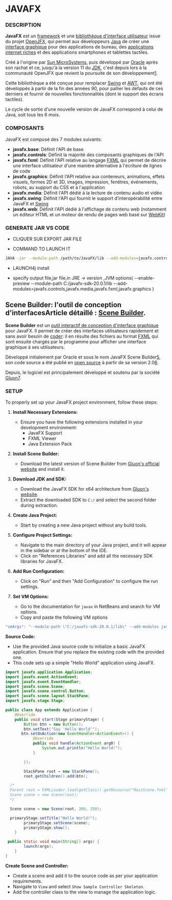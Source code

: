 # JAVAFX

### DESCRIPTION

**JavaFX** est un [framework](https://fr.wikipedia.org/wiki/Framework "Framework") et une [bibliothèque d'interface utilisateur](https://fr.wikipedia.org/wiki/Biblioth%C3%A8que_graphique "Bibliothèque graphique") issue du projet [OpenJFX](https://fr.wikipedia.org/wiki/OpenJFX "OpenJFX"), qui permet aux développeurs [Java](https://fr.wikipedia.org/wiki/Java_(langage) "Java (langage)") de créer une [interface graphique](https://fr.wikipedia.org/wiki/Interface_graphique "Interface graphique") pour des applications de bureau, des [applications internet riches](https://fr.wikipedia.org/wiki/Rich_desktop_application "Rich desktop application") et des applications smartphones et tablettes tactiles.

Créé à l'origine par [Sun MicroSystems](https://fr.wikipedia.org/wiki/Sun_Microsystems "Sun Microsystems"), puis développé par [Oracle](https://fr.wikipedia.org/wiki/Oracle_(entreprise) "Oracle (entreprise)") après son rachat et ce, jusqu'à la version 11 du [JDK](https://fr.wikipedia.org/wiki/Java_Development_Kit "Java Development Kit"), c'est depuis lors à la communauté OpenJFX que revient la poursuite de son développement[1](https://fr.wikipedia.org/wiki/JavaFX#cite_note-1).

Cette bibliothèque a été conçue pour remplacer [Swing](https://fr.wikipedia.org/wiki/Swing_(Java) "Swing (Java)") et [AWT](https://fr.wikipedia.org/wiki/Abstract_Window_Toolkit "Abstract Window Toolkit"),
 qui ont été développés à partir de la fin des années 90, pour pallier 
les défauts de ces derniers et fournir de nouvelles fonctionnalités 
(dont le support des écrans tactiles).

Le cycle de sortie d'une nouvelle version de JavaFX correspond à celui de Java, soit tous les 6 mois.

### COMPOSANTS

JavaFX est composé des 7 modules suivants:

- **javafx.base**: Définit l'API de base
- **javafx.controls**: Définit la majorité des composants graphiques de l'API
- **javafx.fxml**: Définit l'API relative au langage [FXML](https://fr.wikipedia.org/wiki/FXML "FXML") qui permet de décrire une interface utilisateur d'une manière alternative à l'écriture de lignes de code
- **javafx.graphics**: Définit l'API relative aux conteneurs, 
  animations, effets visuels, formes 2D et 3D, images, impression, 
  fenêtres, événements, robots, au support du CSS et à l'application
- **javafx.media**: Définit l'API dédié à la lecture de contenu audio et vidéo
- **javafx.swing**: Définit l'API qui fournit le support d’interopérabilité entre JavaFX et [Swing](https://fr.wikipedia.org/wiki/Swing_(Java) "Swing (Java)")
- **javafx.web**: Définit l'API dédié à l'affichage de contenu web (notamment un éditeur HTML et un moteur de rendu de pages web basé sur [WebKit](https://fr.wikipedia.org/wiki/WebKit "WebKit"))

### GENERATE JAR VS CODE

- CLIQUER SUR EXPORT JAR FILE

- COMMAND TO LAUNCH IT

```bash
JAVA -jar --module-path /path/to/JavaFX/lib --add-modules=javafx.controls jar_file_name.jar
```

- LAUNCH4j install

- specify output file,jar file,in JRE -> version ,JVM options( --enable-preview --module-path C:/javafx-sdk-20.0.1/lib --add-modules=javafx.controls,javafx.media,javafx.fxml,javafx.graphics )

## Scene Builder: l'outil de conception d'interfacesArticle détaillé : [Scene Builder](https://fr.wikipedia.org/wiki/Scene_Builder "Scene Builder").

**Scene Builder** est un [outil interactif de conception d'interface graphique](https://fr.wikipedia.org/wiki/Constructeur_d%27interface_graphique "Constructeur d'interface graphique") pour JavaFX. Il permet de créer des interfaces utilisateurs rapidement et sans avoir besoin de [coder](https://fr.wikipedia.org/wiki/Programmation_informatique "Programmation informatique"): il en résulte des fichiers au format [FXML](https://fr.wikipedia.org/wiki/FXML "FXML") qui sont ensuite chargés par le programme pour afficher une interface graphique à ses utilisateurs.

Développé initialement par Oracle et sous le nom JavaFX Scene Builder[5](https://fr.wikipedia.org/wiki/JavaFX#cite_note-5), son code source a été publié en [open source](https://fr.wikipedia.org/wiki/Open_source "Open source") à partir de sa version 2.0[6](https://fr.wikipedia.org/wiki/JavaFX#cite_note-6).

Depuis, le logiciel est principalement développé et soutenu par la société [Gluon](https://fr.wikipedia.org/w/index.php?title=Gluon_(entreprise)&action=edit&redlink=1 "Gluon (entreprise) (page inexistante)")[7](https://fr.wikipedia.org/wiki/JavaFX#cite_note-7).

### **SETUP**

To properly set up your JavaFX project environment, follow these steps:

1. **Install Necessary Extensions:**
   
   - Ensure you have the following extensions installed in your development environment:
     - JavaFX Support
     - FXML Viewer
     - Java Extension Pack

2. **Install Scene Builder:**
   
   - Download the latest version of Scene Builder from [Gluon's official website](https://gluonhq.com/scene-builder-17-release/) and install it.

3. **Download JDK and SDK:**
   
   - Download the JavaFX SDK for x64 architecture from [Gluon's website](https://gluonhq.com/products/javafx/).
   - Extract the downloaded SDK to `C:/` and select the second folder during extraction.

4. **Create Java Project:**
   
   - Start by creating a new Java project without any build tools.

5. **Configure Project Settings:**
   
   - Navigate to the main directory of your Java project, and it will appear in the sidebar or at the bottom of the IDE.
   - Click on "References Libraries" and add all the necessary SDK libraries for JavaFX.

6. **Add Run Configuration:**
   
   - Click on "Run" and then "Add Configuration" to configure the run settings.

7. **Set VM Options:**
   
   - Go to the documentation for `javax` in NetBeans and search for VM options.
   - Copy and paste the following VM options

```java
"vmArgs": "--module-path \"C:/javafx-sdk-20.0.1/lib\" --add-modules javafx.controls,javafx.fxml"
```

**Source Code:**

- Use the provided Java source code to initialize a basic JavaFX application. Ensure that you replace the existing code with the provided one.
- This code sets up a simple "Hello World" application using JavaFX.

```java
import javafx.application.Application;
import javafx.event.ActionEvent;
import javafx.event.EventHandler;
import javafx.scene.Scene;
import javafx.scene.control.Button;
import javafx.scene.layout.StackPane;
import javafx.stage.Stage;

public class App extends Application {
    @Override
    public void start(Stage primaryStage) {
        Button btn = new Button();
        btn.setText("Say 'Hello World'");
       btn.setOnAction(new EventHandler<ActionEvent>() {
            @Override
            public void handle(ActionEvent arg0) {
                System.out.println("Hello World!");
            }

        });

        StackPane root = new StackPane();
        root.getChildren().add(btn);

  /*
  Parent root = FXMLLoader.load(getClass().getResource("MainScene.fxml"));
  Scene scene = new Scene(root);
  */

  Scene scene = new Scene(root, 300, 250);

  primaryStage.setTitle("Hello World!");
        primaryStage.setScene(scene);
        primaryStage.show();
    }

 public static void main(String[] args) {
        launch(args);
    }
}
```

**Create Scene and Controller:**

- Create a scene and add it to the source code as per your application requirements.
- Navigate to `View` and select `Show Sample Controller Skeleton`.
- Add the controller class to the view to manage the application logic.
